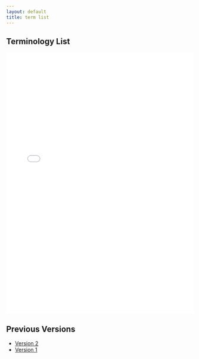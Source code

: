 ```yaml
---
layout: default
title: term list
---
```


## Terminology List

<iframe src="OE_10_Beer_Advisor_TermList_Clean.xlsx" style="width: 100%; height: 700px;border: none;"></iframe>

## Previous Versions
- [Version 2](files/OE_Beer_Advisor_TermList_v2.xlsx)
- [Version 1](files/OE_Beer_Advisor_TermList_v1.xlsx)